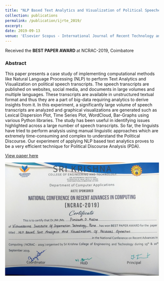 ```yaml
---
title: "NLP Based Text Analytics and Visualization of Political Speeches"
collection: publications
permalink: /publication/ijrte_2019/
excerpt: 
date: 2019-09-13
venue: 'Elsevier Scopus - International Journal of Recent Technology and Engineering (IJRTE)'
---
```

Received the <strong> BEST PAPER AWARD </strong> at NCRAC-2019, Coimbatore

<h3>Abstract</h3>
This paper presents a case study of implementing computational methods like Natural Language Processing (NLP) to perform Text Analytics and Visualization on political speech transcripts. The speech transcripts are published on websites, social media, and documents in large volumes and multiple languages. These transcripts are available in unstructured textual format and thus they are a part of big-data requiring analytics to derive insights from it. In this experiment, a significantly large volume of speech transcripts are analyzed and graphical visualizations are generated such as Lexical Dispersion Plot, Time Series Plot, WordCloud, Bar-Graphs using various Python libraries. The study has been useful in identifying issues highlighted across a large number of speech transcripts. So far, the linguists have tried to perform analysis using manual linguistic approaches which are extremely time-consuming and complex to understand the Political Discourse. Our experiment of applying NLP based text analytics proves to be a very efficient technique for Political Discourse Analysis (PDA).

[View paper here](https://www.semanticscholar.org/paper/International-Journal-of-Recent-Technology-and-Katre/27c87be7b0fbef48a256fc2ad5df890625498f7c)

<img src = '/images/Best Paper.jpg'>
